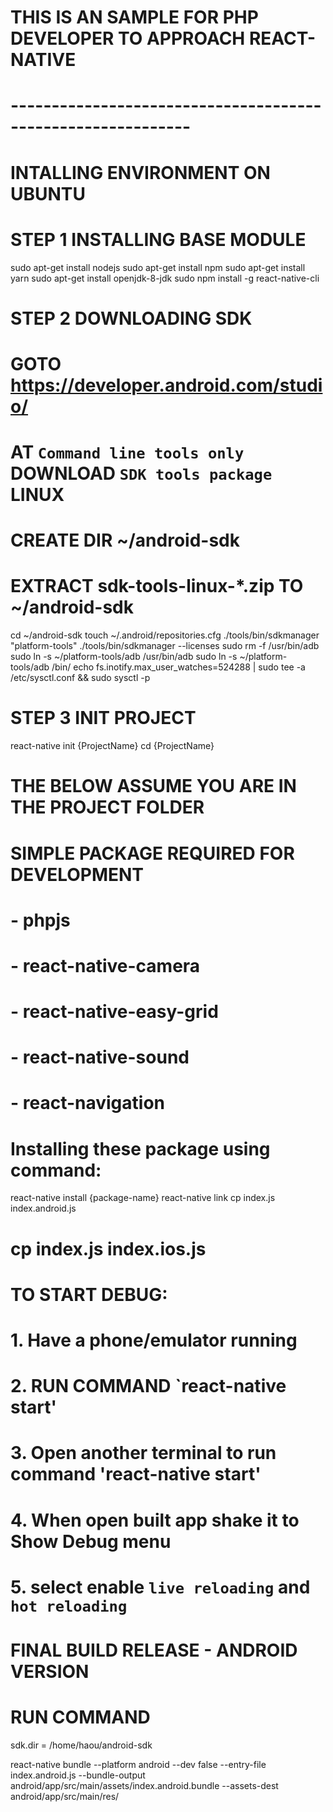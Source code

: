 # THIS IS AN SAMPLE FOR PHP DEVELOPER TO APPROACH REACT-NATIVE #
# ------------------------------------------------------------ #
# INTALLING ENVIRONMENT ON UBUNTU
# STEP 1 INSTALLING BASE MODULE
sudo apt-get install nodejs
sudo apt-get install npm
sudo apt-get install yarn
sudo apt-get install openjdk-8-jdk 
sudo npm install -g react-native-cli

# STEP 2 DOWNLOADING SDK 
# GOTO https://developer.android.com/studio/
# AT `Command line tools only` DOWNLOAD `SDK tools package` LINUX
# CREATE DIR ~/android-sdk
# EXTRACT sdk-tools-linux-*.zip TO ~/android-sdk
cd ~/android-sdk
touch ~/.android/repositories.cfg
./tools/bin/sdkmanager "platform-tools"
./tools/bin/sdkmanager --licenses
sudo rm -f /usr/bin/adb
sudo ln -s ~/platform-tools/adb /usr/bin/adb
sudo ln -s ~/platform-tools/adb /bin/
echo fs.inotify.max_user_watches=524288 | sudo tee -a /etc/sysctl.conf && sudo sysctl -p

# STEP 3 INIT PROJECT
react-native init {ProjectName}
cd {ProjectName}

# THE BELOW ASSUME YOU ARE IN THE PROJECT FOLDER

# SIMPLE PACKAGE REQUIRED FOR DEVELOPMENT
# - phpjs
# - react-native-camera
# - react-native-easy-grid
# - react-native-sound
# - react-navigation
#
# Installing these package using command: 
react-native install {package-name}
react-native link
cp index.js index.android.js
# cp index.js index.ios.js

# TO START DEBUG:
# 1. Have a phone/emulator running
# 2. RUN COMMAND `react-native start'
# 3. Open another terminal to run command 'react-native start'
# 4. When open built app shake it to Show Debug menu
# 5. select enable `live reloading` and `hot reloading`

# FINAL BUILD RELEASE - ANDROID VERSION
# RUN COMMAND 
sdk.dir = /home/haou/android-sdk

react-native bundle --platform android --dev false --entry-file index.android.js --bundle-output android/app/src/main/assets/index.android.bundle --assets-dest android/app/src/main/res/